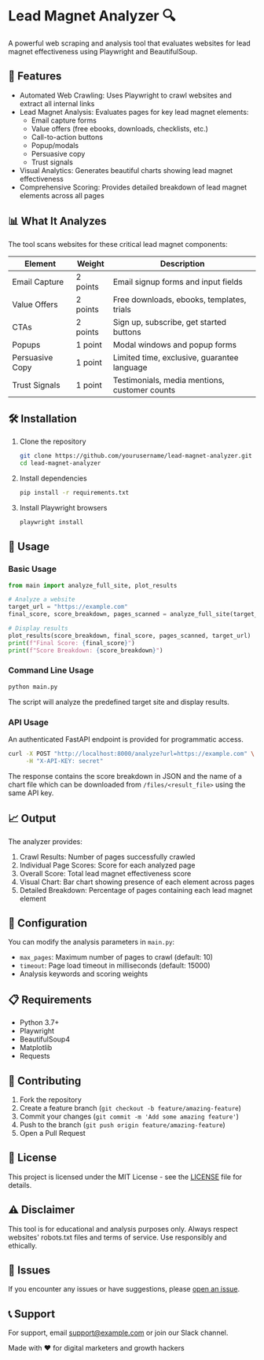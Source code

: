# Lead Magnet Analyzer 🔍

A powerful web scraping and analysis tool that evaluates websites for lead magnet effectiveness using Playwright and BeautifulSoup.

## 🚀 Features

- Automated Web Crawling: Uses Playwright to crawl websites and extract all internal links
- Lead Magnet Analysis: Evaluates pages for key lead magnet elements:
  - Email capture forms
  - Value offers (free ebooks, downloads, checklists, etc.)
  - Call-to-action buttons
  - Popup/modals
  - Persuasive copy
  - Trust signals
- Visual Analytics: Generates beautiful charts showing lead magnet effectiveness
- Comprehensive Scoring: Provides detailed breakdown of lead magnet elements across all pages

## 📊 What It Analyzes

The tool scans websites for these critical lead magnet components:

| Element | Weight | Description |
|---------|--------|-------------|
| Email Capture | 2 points | Email signup forms and input fields |
| Value Offers | 2 points | Free downloads, ebooks, templates, trials |
| CTAs | 2 points | Sign up, subscribe, get started buttons |
| Popups | 1 point | Modal windows and popup forms |
| Persuasive Copy | 1 point | Limited time, exclusive, guarantee language |
| Trust Signals | 1 point | Testimonials, media mentions, customer counts |

## 🛠️ Installation

1. Clone the repository
   ```bash
   git clone https://github.com/yourusername/lead-magnet-analyzer.git
   cd lead-magnet-analyzer
   ```

2. Install dependencies
   ```bash
   pip install -r requirements.txt
   ```

3. Install Playwright browsers
   ```bash
   playwright install
   ```

## 🎯 Usage

### Basic Usage

```python
from main import analyze_full_site, plot_results

# Analyze a website
target_url = "https://example.com"
final_score, score_breakdown, pages_scanned = analyze_full_site(target_url)

# Display results
plot_results(score_breakdown, final_score, pages_scanned, target_url)
print(f"Final Score: {final_score}")
print(f"Score Breakdown: {score_breakdown}")
```

### Command Line Usage

```bash
python main.py
```

The script will analyze the predefined target site and display results.

### API Usage

An authenticated FastAPI endpoint is provided for programmatic access.

```bash
curl -X POST "http://localhost:8000/analyze?url=https://example.com" \
     -H "X-API-KEY: secret"
```

The response contains the score breakdown in JSON and the name of a chart file
which can be downloaded from `/files/<result_file>` using the same API key.

## 📈 Output

The analyzer provides:

1. Crawl Results: Number of pages successfully crawled
2. Individual Page Scores: Score for each analyzed page
3. Overall Score: Total lead magnet effectiveness score
4. Visual Chart: Bar chart showing presence of each element across pages
5. Detailed Breakdown: Percentage of pages containing each lead magnet element

## 🔧 Configuration

You can modify the analysis parameters in `main.py`:

- `max_pages`: Maximum number of pages to crawl (default: 10)
- `timeout`: Page load timeout in milliseconds (default: 15000)
- Analysis keywords and scoring weights

## 📋 Requirements

- Python 3.7+
- Playwright
- BeautifulSoup4
- Matplotlib
- Requests

## 🤝 Contributing

1. Fork the repository
2. Create a feature branch (`git checkout -b feature/amazing-feature`)
3. Commit your changes (`git commit -m 'Add some amazing feature'`)
4. Push to the branch (`git push origin feature/amazing-feature`)
5. Open a Pull Request

## 📝 License

This project is licensed under the MIT License - see the [LICENSE](LICENSE) file for details.

## ⚠️ Disclaimer

This tool is for educational and analysis purposes only. Always respect websites' robots.txt files and terms of service. Use responsibly and ethically.

## 🐛 Issues

If you encounter any issues or have suggestions, please [open an issue](https://github.com/yourusername/lead-magnet-analyzer/issues).

## 📞 Support

For support, email support@example.com or join our Slack channel.

Made with ❤️ for digital marketers and growth hackers